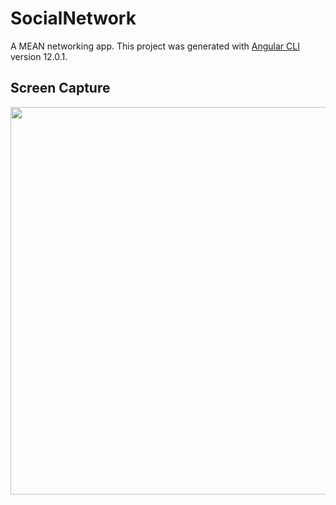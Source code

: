# SocialNetwork

A MEAN networking app. This project was generated with [Angular CLI](https://github.com/angular/angular-cli) version 12.0.1.

## Screen Capture
<img src="https://github.com/JawadHossain/SocialNetwork/blob/master/code/socialNetwork.gif" width="800" height="620"/>
